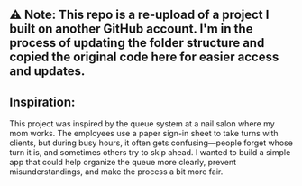 ## ⚠️ Note: This repo is a re-upload of a project I built on another GitHub account. I'm in the process of updating the folder structure and copied the original code here for easier access and updates.

## Inspiration:
This project was inspired by the queue system at a nail salon where my mom works. The employees use a paper sign-in sheet to take turns with clients, but during busy hours, it often gets confusing—people forget whose turn it is, and sometimes others try to skip ahead. I wanted to build a simple app that could help organize the queue more clearly, prevent misunderstandings, and make the process a bit more fair.
